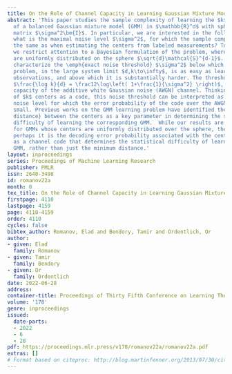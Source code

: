 ```yaml
---
title: On the Role of Channel Capacity in Learning Gaussian Mixture Models
abstract: 'This paper studies the sample complexity of learning the $k$ unknown centers
  of a balanced Gaussian mixture model (GMM) in $\mathbb{R}^d$ with spherical covariance
  matrix $\sigma^2\bm{I}$. In particular, we are interested in the following question:
  what is the maximal noise level $\sigma^2$, for which the sample complexity is essentially
  the same as when estimating the centers from labeled measurements? To that end,
  we restrict attention to a Bayesian formulation of the problem, where the centers
  are uniformly distributed on the sphere $\sqrt{d}\mathcal{S}^{d-1}$. Our main results
  characterize the \emph{exact noise threshold} $\sigma^2$ below which the GMM learning
  problem, in the large system limit $d,k\to\infty$, is as easy as learning from labeled
  observations, and above which it is substantially harder. The threshold occurs at
  $\frac{\log k}{d} = \frac12\log\left( 1+\frac{1}{\sigma^2} \right)$, which is the
  capacity of the additive white Gaussian noise (AWGN) channel. Thinking of the set
  of $k$ centers as a code, this noise threshold can be interpreted as the largest
  noise level for which the error probability of the code over the AWGN channel is
  small. Previous works on the GMM learning problem have identified the \emph{minimum
  distance} between the centers as a key parameter in determining the statistical
  difficulty of learning the corresponding GMM.  While our results are only proved
  for GMMs whose centers are uniformly distributed over the sphere, they hint that
  perhaps it is the decoding error probability associated with the center constellation
  as a channel code that determines the statistical difficulty of learning the corresponding
  GMM, rather than just the minimum distance.'
layout: inproceedings
series: Proceedings of Machine Learning Research
publisher: PMLR
issn: 2640-3498
id: romanov22a
month: 0
tex_title: On the Role of Channel Capacity in Learning Gaussian Mixture Models
firstpage: 4110
lastpage: 4159
page: 4110-4159
order: 4110
cycles: false
bibtex_author: Romanov, Elad and Bendory, Tamir and Ordentlich, Or
author:
- given: Elad
  family: Romanov
- given: Tamir
  family: Bendory
- given: Or
  family: Ordentlich
date: 2022-06-28
address:
container-title: Proceedings of Thirty Fifth Conference on Learning Theory
volume: '178'
genre: inproceedings
issued:
  date-parts:
  - 2022
  - 6
  - 28
pdf: https://proceedings.mlr.press/v178/romanov22a/romanov22a.pdf
extras: []
# Format based on citeproc: http://blog.martinfenner.org/2013/07/30/citeproc-yaml-for-bibliographies/
---
```

